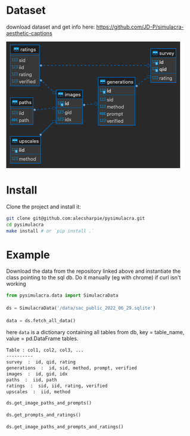 

# Dataset

download dataset and get info here:
https://github.com/JD-P/simulacra-aesthetic-captions

![Entity Relationship Diagram](https://github.com/alecsharpie/pysimulacra/blob/main/ERD.png?raw=true)

# Install

Clone the project and install it:

```bash
git clone git@github.com:alecsharpie/pysimulacra.git
cd pysimulacra
make install # or `pip install .`
```

# Example

Download the data from the repository linked above and instantiate the class pointing to the sql db. Do it manually (eg with chrome) if curl isn't working


```python
from pysimulacra.data import SimulacraData

ds = SimulacraData('/data/sac_public_2022_06_29.sqlite')

data = ds.fetch_all_data()
```
here `data` is a dictionary containing all tables from db, key = table_name, value = pd.DataFrame tables.

```
Table : col1, col2, col3, ...
----------
survey  :  id, qid, rating
generations  :  id, sid, method, prompt, verified
images  :  id, gid, idx
paths  :  iid, path
ratings  :  sid, iid, rating, verified
upscales  :  iid, method
```

```
ds.get_image_paths_and_prompts()

ds.get_prompts_and_ratings()

ds.get_image_paths_and_prompts_and_ratings()
```
